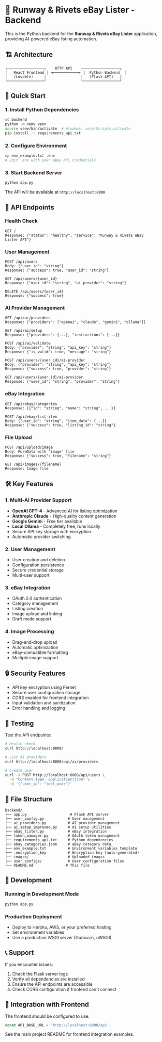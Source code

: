 # 🚀 Runway & Rivets eBay Lister - Backend

This is the Python backend for the **Runway & Rivets eBay Lister** application, providing AI-powered eBay listing automation.

## 🏗️ Architecture

```
┌─────────────────┐    HTTP API    ┌─────────────────┐
│   React Frontend │ ◄────────────► │  Python Backend  │
│   (Lovable)     │                │   (Flask API)   │
└─────────────────┘                └─────────────────┘
```

## 🚀 Quick Start

### 1. Install Python Dependencies

```bash
cd backend
python -m venv venv
source venv/bin/activate  # Windows: venv\Scripts\activate
pip install -r requirements_api.txt
```

### 2. Configure Environment

```bash
cp env_example.txt .env
# Edit .env with your eBay API credentials
```

### 3. Start Backend Server

```bash
python app.py
```

The API will be available at `http://localhost:8000`

## 🔌 API Endpoints

### Health Check
```
GET /
Response: {"status": "healthy", "service": "Runway & Rivets eBay Lister API"}
```

### User Management
```
POST /api/users
Body: {"user_id": "string"}
Response: {"success": true, "user_id": "string"}

GET /api/users/{user_id}
Response: {"user_id": "string", "ai_provider": "string"}

DELETE /api/users/{user_id}
Response: {"success": true}
```

### AI Provider Management
```
GET /api/ai/providers
Response: {"providers": ["openai", "claude", "gemini", "ollama"]}

GET /api/ai/setup
Response: {"providers": {...}, "instructions": {...}}

POST /api/ai/validate
Body: {"provider": "string", "api_key": "string"}
Response: {"is_valid": true, "message": "string"}

POST /api/users/{user_id}/ai-provider
Body: {"provider": "string", "api_key": "string"}
Response: {"success": true, "provider": "string"}

GET /api/users/{user_id}/ai-provider
Response: {"user_id": "string", "provider": "string"}
```

### eBay Integration
```
GET /api/ebay/categories
Response: [{"id": "string", "name": "string", ...}]

POST /api/ebay/list-item
Body: {"user_id": "string", "item_data": {...}}
Response: {"success": true, "listing_id": "string"}
```

### File Upload
```
POST /api/upload/image
Body: FormData with 'image' file
Response: {"success": true, "filename": "string"}

GET /api/images/{filename}
Response: Image file
```

## 🛠️ Key Features

### 1. Multi-AI Provider Support
- **OpenAI GPT-4** - Advanced AI for listing optimization
- **Anthropic Claude** - High-quality content generation
- **Google Gemini** - Free tier available
- **Local Ollama** - Completely free, runs locally
- Secure API key storage with encryption
- Automatic provider switching

### 2. User Management
- User creation and deletion
- Configuration persistence
- Secure credential storage
- Multi-user support

### 3. eBay Integration
- OAuth 2.0 authentication
- Category management
- Listing creation
- Image upload and linking
- Draft mode support

### 4. Image Processing
- Drag-and-drop upload
- Automatic optimization
- eBay-compatible formatting
- Multiple image support

## 🔒 Security Features

- API key encryption using Fernet
- Secure user configuration storage
- CORS enabled for frontend integration
- Input validation and sanitization
- Error handling and logging

## 🧪 Testing

Test the API endpoints:

```bash
# Health check
curl http://localhost:8000/

# List AI providers
curl http://localhost:8000/api/ai/providers

# Create user
curl -X POST http://localhost:8000/api/users \
  -H "Content-Type: application/json" \
  -d '{"user_id": "test_user"}'
```

## 📁 File Structure

```
backend/
├── app.py                    # Flask API server
├── user_config.py           # User management
├── ai_providers.py          # AI provider management
├── ai_setup_improved.py     # AI setup utilities
├── ebay_lister.py           # eBay integration
├── token_manager.py         # OAuth token management
├── requirements_api.txt     # Python dependencies
├── ebay_categories.json     # eBay category data
├── env_example.txt          # Environment variables template
├── .encryption_key          # Encryption key (auto-generated)
├── images/                  # Uploaded images
├── user_configs/            # User configuration files
└── README.md               # This file
```

## 🔧 Development

### Running in Development Mode
```bash
python app.py
```

### Production Deployment
- Deploy to Heroku, AWS, or your preferred hosting
- Set environment variables
- Use a production WSGI server (Gunicorn, uWSGI)

## 📞 Support

If you encounter issues:
1. Check the Flask server logs
2. Verify all dependencies are installed
3. Ensure the API endpoints are accessible
4. Check CORS configuration if frontend can't connect

## 🚀 Integration with Frontend

The frontend should be configured to use:
```javascript
const API_BASE_URL = 'http://localhost:8000/api';
```

See the main project README for frontend integration examples. 